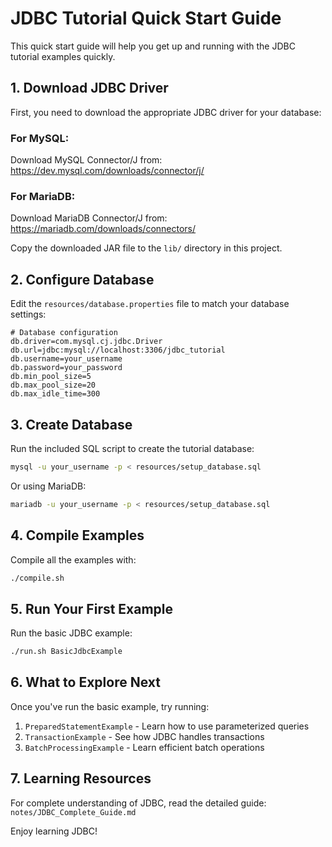 # JDBC Tutorial Quick Start Guide

This quick start guide will help you get up and running with the JDBC tutorial examples quickly.

## 1. Download JDBC Driver

First, you need to download the appropriate JDBC driver for your database:

### For MySQL:
Download MySQL Connector/J from: https://dev.mysql.com/downloads/connector/j/

### For MariaDB:
Download MariaDB Connector/J from: https://mariadb.com/downloads/connectors/

Copy the downloaded JAR file to the `lib/` directory in this project.

## 2. Configure Database

Edit the `resources/database.properties` file to match your database settings:

```properties
# Database configuration
db.driver=com.mysql.cj.jdbc.Driver
db.url=jdbc:mysql://localhost:3306/jdbc_tutorial
db.username=your_username
db.password=your_password
db.min_pool_size=5
db.max_pool_size=20
db.max_idle_time=300
```

## 3. Create Database

Run the included SQL script to create the tutorial database:

```bash
mysql -u your_username -p < resources/setup_database.sql
```

Or using MariaDB:

```bash
mariadb -u your_username -p < resources/setup_database.sql
```

## 4. Compile Examples

Compile all the examples with:

```bash
./compile.sh
```

## 5. Run Your First Example

Run the basic JDBC example:

```bash
./run.sh BasicJdbcExample
```

## 6. What to Explore Next

Once you've run the basic example, try running:

1. `PreparedStatementExample` - Learn how to use parameterized queries
2. `TransactionExample` - See how JDBC handles transactions
3. `BatchProcessingExample` - Learn efficient batch operations

## 7. Learning Resources

For complete understanding of JDBC, read the detailed guide:
`notes/JDBC_Complete_Guide.md`

Enjoy learning JDBC!
